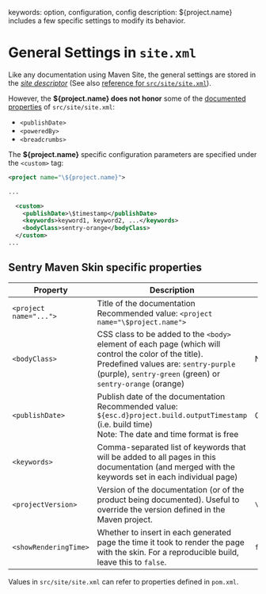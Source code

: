 keywords: option, configuration, config
description: ${project.name} includes a few specific settings to modify its behavior.

# General Settings in `site.xml`

Like any documentation using Maven Site, the general settings are stored in the [*site descriptor*](https://maven.apache.org/plugins/maven-site-plugin/examples/sitedescriptor.html) (See also [reference for `src/site/site.xml`](https://maven.apache.org/doxia/doxia-sitetools/doxia-site-model/site.html)).

However, the **${project.name} does not honor** some of the [documented properties](https://maven.apache.org/plugins/maven-site-plugin/examples/sitedescriptor.html) of `src/site/site.xml`:

* `<publishDate>`
* `<poweredBy>`
* `<breadcrumbs>`

The **${project.name}** specific configuration parameters are specified under the `<custom>` tag:

```xml
<project name="\${project.name}">

...

  <custom>
    <publishDate>\$timestamp</publishDate>
    <keywords>keyword1, keyword2, ...</keywords>
    <bodyClass>sentry-orange</bodyClass>
  </custom>
...
```

## Sentry Maven Skin specific properties

| Property | Description | Default |
|---|---|---|
| `<project name="...">` | Title of the documentation <br/>Recommended value: `<project name="\$project.name">` | |
| `<bodyClass>` | CSS class to be added to the `<body>` element of each page (which will control the color of the title).<br/>Predefined values are: `sentry-purple` (purple), `sentry-green` (green) or `sentry-orange` (orange) | None (blue) |
| `<publishDate>` | Publish date of the documentation<br/>Recommended value: `${esc.d}project.build.outputTimestamp` (i.e. build time)<br/>Note: The date and time format is free | Current date |
| `<keywords>` | Comma-separated list of keywords that will be added to all pages in this documentation (and merged with the keywords set in each individual page) | |
| `<projectVersion>` | Version of the documentation (or of the product being documented). Useful to override the version defined in the Maven project. | `\$project.version` |
| `<showRenderingTime>` | Whether to insert in each generated page the time it took to render the page with the skin. For a reproducible build, leave this to `false`. | `false` |

Values in `src/site/site.xml` can refer to properties defined in `pom.xml`.
